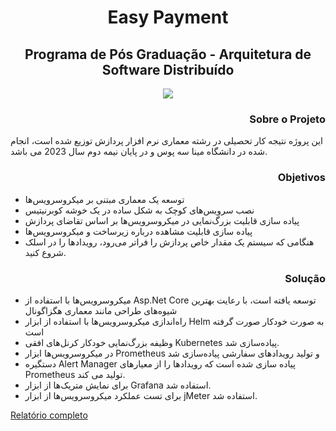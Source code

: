 <h1 align="center"> Easy Payment </h1>

<h2 align="center"> Programa de Pós Graduação - Arquitetura de Software Distribuído </h2>

<p align="center">
  <img src="https://encrypted-tbn0.gstatic.com/images?q=tbn:ANd9GcQFfiu5r_DqXDQqIaH5XJ7lr3LQJWf478DDNw&usqp=CAU">
</p>

<h3 align="right"> Sobre o Projeto </h3>

این پروژه نتیجه کار تحصیلی در رشته معماری نرم افزار پردازش توزیع شده است، انجام شده در دانشگاه مینا سه پوس و در پایان نیمه دوم سال 2023 می باشد.
<h3 align="right"> Objetivos </h3>

- توسعه یک معماری مبتنی بر میکروسرویس‌ها
- نصب سرویس‌های کوچک به شکل ساده در یک خوشه کوبرنیتیس
- پیاده سازی قابلیت بزرگ‌نمایی در میکروسرویس‌ها بر اساس تقاضای پردازش
- پیاده سازی قابلیت مشاهده درباره زیرساخت و میکروسرویس‌ها
- هنگامی که سیستم یک مقدار خاص پردازش را فراتر می‌رود، رویدادها را در اسلک شروع کنید.

<h3 align="right"> Solução </h3>

- میکروسرویس‌ها با استفاده از Asp.Net Core توسعه یافته است، با رعایت بهترین شیوه‌های طراحی مانند معماری هگزاگونال
- راه‌اندازی میکروسرویس‌ها با استفاده از ابزار Helm به صورت خودکار صورت گرفته است
- وظیفه بزرگ‌نمایی خودکار کرنل‌های افقی Kubernetes پیاده‌سازی شد.
- در میکروسرویس‌ها ابزار Prometheus و تولید رویدادهای سفارشی پیاده‌سازی شد
- دستگیره Alert Manager پیاده سازی شده است که رویدادها را از معیارهای Prometheus تولید می کند.
- برای نمایش متریک‌ها از ابزار Grafana استفاده شد.
- برای تست عملکرد میکروسرویس‌ها از ابزار jMeter استفاده شد.

<a href="https://drive.google.com/file/d/1plt3d7scslIfZeLujnIPw0CcJeskAIqk/view?usp=sharing">Relatório completo</a>
